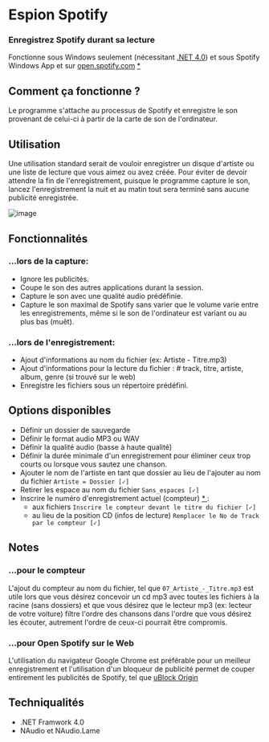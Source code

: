 # Espion Spotify
### Enregistrez Spotify durant sa lecture
Fonctionne sous Windows seulement (nécessitant [.NET 4.0](https://www.microsoft.com/en-ca/download/details.aspx?id=17851)) et sous Spotify Windows App et sur [open.spotify.com](http://open.spotify.com) [ * ](#notes)

## Comment ça fonctionne ?
Le programme s'attache au processus de Spotify et enregistre le son provenant de celui-ci à partir de la carte de son de l'ordinateur.

## Utilisation
Une utilisation standard serait de vouloir enregistrer un disque d'artiste ou une liste de lecture que vous aimez ou avez créée. Pour éviter de devoir attendre la fin de l'enregistrement, puisque le programme capture le son, lancez l'enregistrement la nuit et au matin tout sera terminé sans aucune publicité enregistrée.

![image](https://user-images.githubusercontent.com/23088305/29743415-b9d24614-8a5f-11e7-93bb-98921b0c7b94.png)

## Fonctionnalités
### ...lors de la capture:
- Ignore les publicités.
- Coupe le son des autres applications durant la session.
- Capture le son avec une qualité audio prédéfinie.
- Capture le son maximal de Spotify sans varier que le volume varie entre les enregistrements, même si le son de l'ordinateur est variant ou au plus bas (muêt).
### ...lors de l'enregistrement:
- Ajout d'informations au nom du fichier (ex: Artiste - Titre.mp3)
- Ajout d'informations pour la lecture du fichier : # track, titre, artiste, album, genre (si trouvé sur le web)
- Enregistre les fichiers sous un répertoire prédéfini.

## Options disponibles
- Définir un dossier de sauvegarde
- Définir le format audio MP3 ou WAV
- Définir la qualité audio (basse à haute qualité)
- Définir la durée minimale d'un enregistrement pour éliminer ceux trop courts ou lorsque vous sautez une chanson.
- Ajouter le nom de l'artiste en tant que dossier au lieu de l'ajouter au nom du fichier `Artiste = Dossier [✓]`
- Retirer les espace au nom du fichier `Sans_espaces [✓]`
- Inscrire le numéro d'enregistrement actuel (compteur) [ * ](#notes):
  - aux fichiers `Inscrire le compteur devant le titre du fichier [✓]`
  - au lieu de la position CD (infos de lecture) `Remplacer le No de Track par le compteur [✓]`

## Notes
### ...pour le compteur
L'ajout du compteur au nom du fichier, tel que `07_Artiste_-_Titre.mp3` est utile lors que vous désirez concevoir un cd mp3 avec toutes les fichiers à la racine (sans dossiers) et que vous désirez que le lecteur mp3 (ex: lecteur de votre voiture) filtre l'ordre des chansons dans l'ordre que vous désirez les écouter, autrement l'ordre de ceux-ci pourrait être compromis.
### ...pour Open Spotify sur le Web
L'utilisation du navigateur Google Chrome est préférable pour un meilleur enregistrement et l'utilisation d'un bloqueur de publicité permet de couper entirement les publicités de Spotify, tel que [uBlock Origin](https://chrome.google.com/webstore/detail/ublock-origin/cjpalhdlnbpafiamejdnhcphjbkeiagm)

## Techniqualités
- .NET Framwork 4.0
- NAudio et NAudio.Lame

